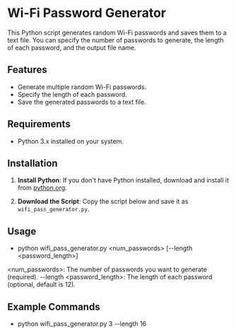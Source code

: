 # Wi-Fi Password Generator

This Python script generates random Wi-Fi passwords and saves them to a text file. You can specify the number of passwords to generate, the length of each password, and the output file name.

## Features

- Generate multiple random Wi-Fi passwords.
- Specify the length of each password.
- Save the generated passwords to a text file.

## Requirements

- Python 3.x installed on your system.

## Installation

1. **Install Python**: If you don't have Python installed, download and install it from [python.org](https://www.python.org/downloads/).

2. **Download the Script**: Copy the script below and save it as `wifi_pass_generator.py`.

## Usage

- python wifi_pass_generator.py <num_passwords> [--length <password_length>]

<num_passwords>: The number of passwords you want to generate (required).
--length <password_length>: The length of each password (optional, default is 12).

## Example Commands

- python wifi_pass_generator.py 3 --length 16